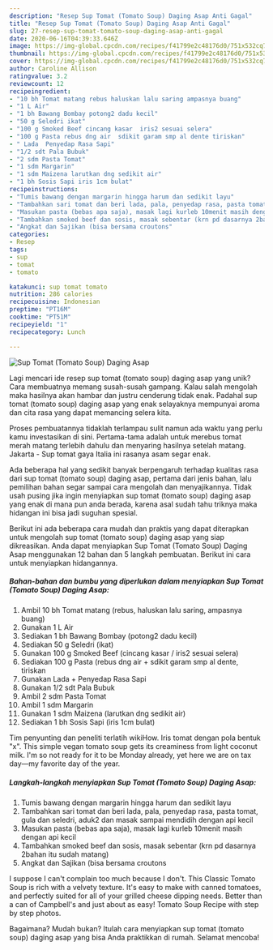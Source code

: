 ```yaml
---
description: "Resep Sup Tomat (Tomato Soup) Daging Asap Anti Gagal"
title: "Resep Sup Tomat (Tomato Soup) Daging Asap Anti Gagal"
slug: 27-resep-sup-tomat-tomato-soup-daging-asap-anti-gagal
date: 2020-06-16T04:39:33.646Z
image: https://img-global.cpcdn.com/recipes/f41799e2c48176d0/751x532cq70/sup-tomat-tomato-soup-daging-asap-foto-resep-utama.jpg
thumbnail: https://img-global.cpcdn.com/recipes/f41799e2c48176d0/751x532cq70/sup-tomat-tomato-soup-daging-asap-foto-resep-utama.jpg
cover: https://img-global.cpcdn.com/recipes/f41799e2c48176d0/751x532cq70/sup-tomat-tomato-soup-daging-asap-foto-resep-utama.jpg
author: Caroline Allison
ratingvalue: 3.2
reviewcount: 12
recipeingredient:
- "10 bh Tomat matang rebus haluskan lalu saring ampasnya buang"
- "1 L Air"
- "1 bh Bawang Bombay potong2 dadu kecil"
- "50 g Seledri ikat"
- "100 g Smoked Beef cincang kasar  iris2 sesuai selera"
- "100 g Pasta rebus dng air  sdikit garam smp al dente tiriskan"
- " Lada  Penyedap Rasa Sapi"
- "1/2 sdt Pala Bubuk"
- "2 sdm Pasta Tomat"
- "1 sdm Margarin"
- "1 sdm Maizena larutkan dng sedikit air"
- "1 bh Sosis Sapi iris 1cm bulat"
recipeinstructions:
- "Tumis bawang dengan margarin hingga harum dan sedikit layu"
- "Tambahkan sari tomat dan beri lada, pala, penyedap rasa, pasta tomat, gula dan seledri, aduk2 dan masak sampai mendidih dengan api kecil"
- "Masukan pasta (bebas apa saja), masak lagi kurleb 10menit masih dengan api kecil"
- "Tambahkan smoked beef dan sosis, masak sebentar (krn pd dasarnya 2bahan itu sudah matang)"
- "Angkat dan Sajikan (bisa bersama croutons"
categories:
- Resep
tags:
- sup
- tomat
- tomato

katakunci: sup tomat tomato 
nutrition: 286 calories
recipecuisine: Indonesian
preptime: "PT16M"
cooktime: "PT51M"
recipeyield: "1"
recipecategory: Lunch

---
```



![Sup Tomat (Tomato Soup) Daging Asap](https://img-global.cpcdn.com/recipes/f41799e2c48176d0/751x532cq70/sup-tomat-tomato-soup-daging-asap-foto-resep-utama.jpg)

Lagi mencari ide resep sup tomat (tomato soup) daging asap yang unik? Cara membuatnya memang susah-susah gampang. Kalau salah mengolah maka hasilnya akan hambar dan justru cenderung tidak enak. Padahal sup tomat (tomato soup) daging asap yang enak selayaknya mempunyai aroma dan cita rasa yang dapat memancing selera kita.

Proses pembuatannya tidaklah terlampau sulit namun ada waktu yang perlu kamu investasikan di sini. Pertama-tama adalah untuk merebus tomat merah matang terlebih dahulu dan menyaring hasilnya setelah matang. Jakarta - Sup tomat gaya Italia ini rasanya asam segar enak.

Ada beberapa hal yang sedikit banyak berpengaruh terhadap kualitas rasa dari sup tomat (tomato soup) daging asap, pertama dari jenis bahan, lalu pemilihan bahan segar sampai cara mengolah dan menyajikannya. Tidak usah pusing jika ingin menyiapkan sup tomat (tomato soup) daging asap yang enak di mana pun anda berada, karena asal sudah tahu triknya maka hidangan ini bisa jadi suguhan spesial.


Berikut ini ada beberapa cara mudah dan praktis yang dapat diterapkan untuk mengolah sup tomat (tomato soup) daging asap yang siap dikreasikan. Anda dapat menyiapkan Sup Tomat (Tomato Soup) Daging Asap menggunakan 12 bahan dan 5 langkah pembuatan. Berikut ini cara untuk menyiapkan hidangannya.

<!--inarticleads1-->

##### Bahan-bahan dan bumbu yang diperlukan dalam menyiapkan Sup Tomat (Tomato Soup) Daging Asap:

1. Ambil 10 bh Tomat matang (rebus, haluskan lalu saring, ampasnya buang)
1. Gunakan 1 L Air
1. Sediakan 1 bh Bawang Bombay (potong2 dadu kecil)
1. Sediakan 50 g Seledri (ikat)
1. Gunakan 100 g Smoked Beef (cincang kasar / iris2 sesuai selera)
1. Sediakan 100 g Pasta (rebus dng air + sdikit garam smp al dente, tiriskan
1. Gunakan  Lada + Penyedap Rasa Sapi
1. Gunakan 1/2 sdt Pala Bubuk
1. Ambil 2 sdm Pasta Tomat
1. Ambil 1 sdm Margarin
1. Gunakan 1 sdm Maizena (larutkan dng sedikit air)
1. Sediakan 1 bh Sosis Sapi (iris 1cm bulat)


Tim penyunting dan peneliti terlatih wikiHow. Iris tomat dengan pola bentuk &#34;x&#34;. This simple vegan tomato soup gets its creaminess from light coconut milk. I&#39;m so not ready for it to be Monday already, yet here we are on tax day—my favorite day of the year. 

<!--inarticleads2-->

##### Langkah-langkah menyiapkan Sup Tomat (Tomato Soup) Daging Asap:

1. Tumis bawang dengan margarin hingga harum dan sedikit layu
1. Tambahkan sari tomat dan beri lada, pala, penyedap rasa, pasta tomat, gula dan seledri, aduk2 dan masak sampai mendidih dengan api kecil
1. Masukan pasta (bebas apa saja), masak lagi kurleb 10menit masih dengan api kecil
1. Tambahkan smoked beef dan sosis, masak sebentar (krn pd dasarnya 2bahan itu sudah matang)
1. Angkat dan Sajikan (bisa bersama croutons


I suppose I can&#39;t complain too much because I don&#39;t. This Classic Tomato Soup is rich with a velvety texture. It&#39;s easy to make with canned tomatoes, and perfectly suited for all of your grilled cheese dipping needs. Better than a can of Campbell&#39;s and just about as easy! Tomato Soup Recipe with step by step photos. 

Bagaimana? Mudah bukan? Itulah cara menyiapkan sup tomat (tomato soup) daging asap yang bisa Anda praktikkan di rumah. Selamat mencoba!
